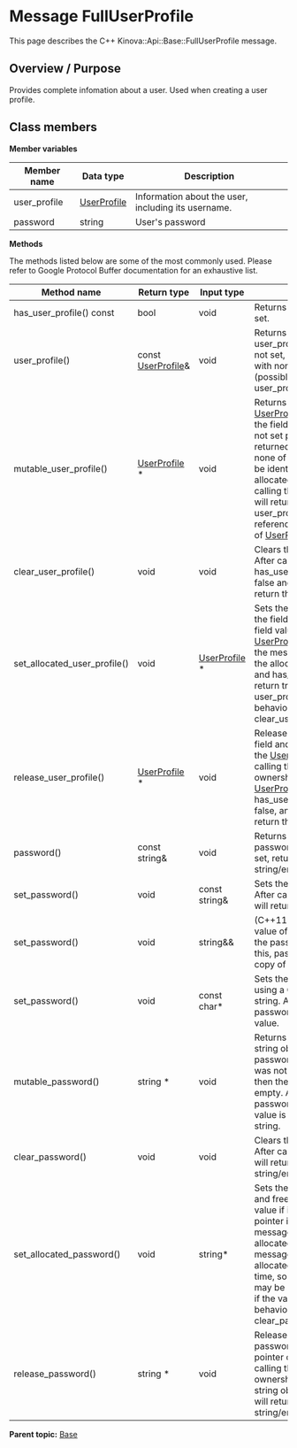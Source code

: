# Message FullUserProfile

This page describes the C++ Kinova::Api::Base::FullUserProfile message.

## Overview / Purpose

Provides complete infomation about a user. Used when creating a user profile.

## Class members

 **Member variables** 

|Member name|Data type|Description|
|-----------|---------|-----------|
|user\_profile| [UserProfile](msg_Base_UserProfile.md#)|Information about the user, including its username.|
|password|string|User's password|

 **Methods** 

The methods listed below are some of the most commonly used. Please refer to Google Protocol Buffer documentation for an exhaustive list.

|Method name|Return type|Input type|Description|
|-----------|-----------|----------|-----------|
|has\_user\_profile\(\) const|bool|void|Returns true if user\_profile is set.|
|user\_profile\(\)|const [UserProfile](msg_Base_UserProfile.md#)&|void|Returns the current value of user\_profile. If user\_profile is not set, returns a [UserProfile](msg_Base_UserProfile.md#) with none of its fields set \(possibly user\_profile::default\_instance\(\)\).|
|mutable\_user\_profile\(\)| [UserProfile](msg_Base_UserProfile.md#) \*|void|Returns a pointer to the mutable [UserProfile](msg_Base_UserProfile.md#) object that stores the field's value. If the field was not set prior to the call, then the returned [UserProfile](msg_Base_UserProfile.md#) will have none of its fields set \(i.e. it will be identical to a newly-allocated [UserProfile](msg_Base_UserProfile.md#)\). After calling this, has\_user\_profile\(\) will return true and user\_profile\(\) will return a reference to the same instance of [UserProfile](msg_Base_UserProfile.md#).|
|clear\_user\_profile\(\)|void|void|Clears the value of the field. After calling this, has\_user\_profile\(\) will return false and user\_profile\(\) will return the default value.|
|set\_allocated\_user\_profile\(\)|void| [UserProfile](msg_Base_UserProfile.md#) \*|Sets the [UserProfile](msg_Base_UserProfile.md#) object to the field and frees the previous field value if it exists. If the [UserProfile](msg_Base_UserProfile.md#) pointer is not NULL, the message takes ownership of the allocated [UserProfile](msg_Base_UserProfile.md#) object and has\_ [UserProfile](msg_Base_UserProfile.md#)\(\) will return true. Otherwise, if the user\_profile is NULL, the behavior is the same as calling clear\_user\_profile\(\).|
|release\_user\_profile\(\)| [UserProfile](msg_Base_UserProfile.md#) \*|void|Releases the ownership of the field and returns the pointer of the [UserProfile](msg_Base_UserProfile.md#) object. After calling this, caller takes the ownership of the allocated [UserProfile](msg_Base_UserProfile.md#) object, has\_user\_profile\(\) will return false, and user\_profile\(\) will return the default value.|
|password\(\)|const string&|void|Returns the current value of password. If password is not set, returns the empty string/empty bytes.|
|set\_password\(\)|void|const string&|Sets the value of password. After calling this, password\(\) will return a copy of value.|
|set\_password\(\)|void|string&&|\(C++11 and beyond\): Sets the value of password, moving from the passed string. After calling this, password\(\) will return a copy of value.|
|set\_password\(\)|void|const char\*|Sets the value of password using a C-style null-terminated string. After calling this, password\(\) will return a copy of value.|
|mutable\_password\(\)|string \*|void|Returns a pointer to the mutable string object that stores password's value. If the field was not set prior to the call, then the returned string will be empty. After calling this, password\(\) will return whatever value is written into the given string.|
|clear\_password\(\)|void|void|Clears the value of password. After calling this, password\(\) will return the empty string/empty bytes.|
|set\_allocated\_password\(\)|void|string\*|Sets the string object to the field and frees the previous field value if it exists. If the string pointer is not NULL, the message takes ownership of the allocated string object. The message is free to delete the allocated string object at any time, so references to the object may be invalidated. Otherwise, if the value is NULL, the behavior is the same as calling clear\_password\(\).|
|release\_password\(\)|string \*|void|Releases the ownership of password and returns the pointer of the string object. After calling this, caller takes the ownership of the allocated string object and password\(\) will return the empty string/empty bytes.|

**Parent topic:** [Base](../references/summary_Base.md)

